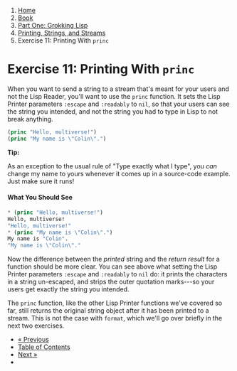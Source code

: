 <ol class="breadcrumb">
  <li><a href="/">Home</a></li>
  <li><a href="/book/">Book</a></li>
  <li><a href="/book/1-0-0-overview/">Part One: Grokking Lisp</a></li>
  <li><a href="/book/1-02-00-input-output/">Printing, Strings, and Streams</a></li>
  <li class="active">Exercise 11: Printing With <code>princ</code></li>
</ol>

# Exercise 11: Printing With <code>princ</code>

When you want to send a string to a stream that's meant for your users and not the Lisp Reader, you'll want to use the `princ` function.  It sets the Lisp Printer parameters `:escape` and `:readably` to `nil`, so that your users can see the string you intended, and not the string you had to type in Lisp to not break anything.

```lisp
(princ "Hello, multiverse!")
(princ "My name is \"Colin\".")
```

<div class="alert alert-success">
    <strong>Tip:</strong>
    <p>As an exception to the usual rule of "Type exactly what I type", you <em>can</em> change my name to yours whenever it comes up in a source-code example.  Just make sure it runs!</p>
</div>

#### What You Should See

```lisp
* (princ "Hello, multiverse!")
Hello, multiverse!
"Hello, multiverse!"
* (princ "My name is \"Colin\".")
My name is "Colin".
"My name is \"Colin\"."
```

Now the difference between the *printed* string and the *return result* for a function should be more clear.  You can see above what setting the Lisp Printer parameters `:escape` and `:readably` to `nil` do: it prints the characters in a string un-escaped, and strips the outer quotation marks---so your users get exactly the string you intended.

The `princ` function, like the other Lisp Printer functions we've covered so far, still returns the original string object after it has been printed to a stream.  This is not the case with `format`, which we'll go over briefly in the next two exercises.

<ul class="pager">
  <li class="previous"><a href="/book/1-02-10-prin1/">&laquo; Previous</a></li>
  <li><a href="/book/">Table of Contents</a></li>
  <li class="next"><a href="/book/1-02-12-format/">Next &raquo;</a><li>
</ul>
